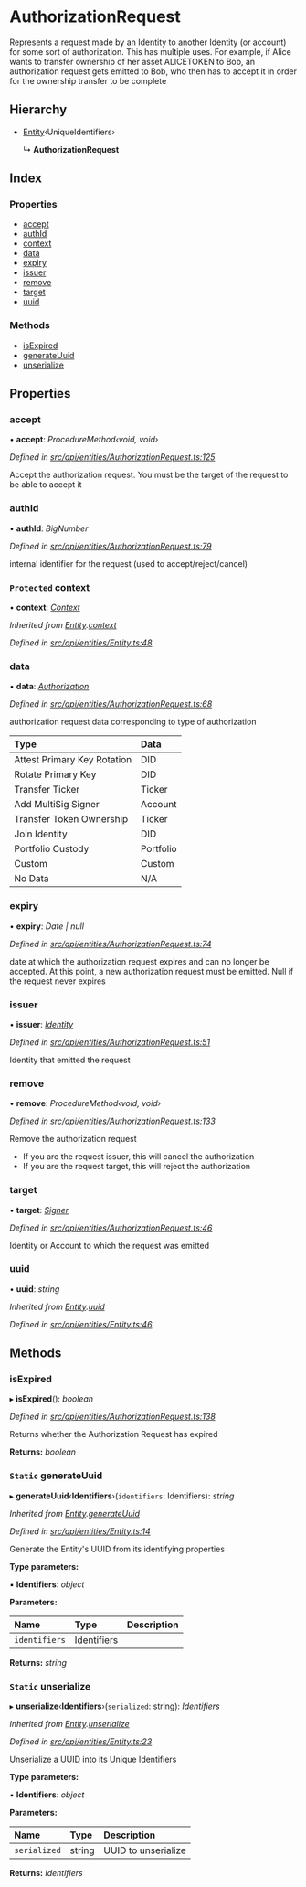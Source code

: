 # AuthorizationRequest

Represents a request made by an Identity to another Identity \(or account\) for some sort of authorization. This has multiple uses. For example, if Alice wants to transfer ownership of her asset ALICETOKEN to Bob, an authorization request gets emitted to Bob, who then has to accept it in order for the ownership transfer to be complete

## Hierarchy

* [Entity](entity.md)‹UniqueIdentifiers›

  ↳ **AuthorizationRequest**

## Index

### Properties

* [accept](authorizationrequest.md#accept)
* [authId](authorizationrequest.md#authid)
* [context](authorizationrequest.md#protected-context)
* [data](authorizationrequest.md#data)
* [expiry](authorizationrequest.md#expiry)
* [issuer](authorizationrequest.md#issuer)
* [remove](authorizationrequest.md#remove)
* [target](authorizationrequest.md#target)
* [uuid](authorizationrequest.md#uuid)

### Methods

* [isExpired](authorizationrequest.md#isexpired)
* [generateUuid](authorizationrequest.md#static-generateuuid)
* [unserialize](authorizationrequest.md#static-unserialize)

## Properties

### accept

• **accept**: _ProcedureMethod‹void, void›_

_Defined in_ [_src/api/entities/AuthorizationRequest.ts:125_](https://github.com/PolymathNetwork/polymesh-sdk/blob/a0872cf4/src/api/entities/AuthorizationRequest.ts#L125)

Accept the authorization request. You must be the target of the request to be able to accept it

### authId

• **authId**: _BigNumber_

_Defined in_ [_src/api/entities/AuthorizationRequest.ts:79_](https://github.com/PolymathNetwork/polymesh-sdk/blob/a0872cf4/src/api/entities/AuthorizationRequest.ts#L79)

internal identifier for the request \(used to accept/reject/cancel\)

### `Protected` context

• **context**: [_Context_](context.md)

_Inherited from_ [_Entity_](entity.md)_._[_context_](entity.md#protected-context)

_Defined in_ [_src/api/entities/Entity.ts:48_](https://github.com/PolymathNetwork/polymesh-sdk/blob/a0872cf4/src/api/entities/Entity.ts#L48)

### data

• **data**: [_Authorization_](../globals.md#authorization)

_Defined in_ [_src/api/entities/AuthorizationRequest.ts:68_](https://github.com/PolymathNetwork/polymesh-sdk/blob/a0872cf4/src/api/entities/AuthorizationRequest.ts#L68)

authorization request data corresponding to type of authorization

| Type | Data |
| :--- | :--- |
| Attest Primary Key Rotation | DID |
| Rotate Primary Key | DID |
| Transfer Ticker | Ticker |
| Add MultiSig Signer | Account |
| Transfer Token Ownership | Ticker |
| Join Identity | DID |
| Portfolio Custody | Portfolio |
| Custom | Custom |
| No Data | N/A |

### expiry

• **expiry**: _Date \| null_

_Defined in_ [_src/api/entities/AuthorizationRequest.ts:74_](https://github.com/PolymathNetwork/polymesh-sdk/blob/a0872cf4/src/api/entities/AuthorizationRequest.ts#L74)

date at which the authorization request expires and can no longer be accepted. At this point, a new authorization request must be emitted. Null if the request never expires

### issuer

• **issuer**: [_Identity_](identity.md)

_Defined in_ [_src/api/entities/AuthorizationRequest.ts:51_](https://github.com/PolymathNetwork/polymesh-sdk/blob/a0872cf4/src/api/entities/AuthorizationRequest.ts#L51)

Identity that emitted the request

### remove

• **remove**: _ProcedureMethod‹void, void›_

_Defined in_ [_src/api/entities/AuthorizationRequest.ts:133_](https://github.com/PolymathNetwork/polymesh-sdk/blob/a0872cf4/src/api/entities/AuthorizationRequest.ts#L133)

Remove the authorization request

* If you are the request issuer, this will cancel the authorization
* If you are the request target, this will reject the authorization

### target

• **target**: [_Signer_](../globals.md#signer)

_Defined in_ [_src/api/entities/AuthorizationRequest.ts:46_](https://github.com/PolymathNetwork/polymesh-sdk/blob/a0872cf4/src/api/entities/AuthorizationRequest.ts#L46)

Identity or Account to which the request was emitted

### uuid

• **uuid**: _string_

_Inherited from_ [_Entity_](entity.md)_._[_uuid_](entity.md#uuid)

_Defined in_ [_src/api/entities/Entity.ts:46_](https://github.com/PolymathNetwork/polymesh-sdk/blob/a0872cf4/src/api/entities/Entity.ts#L46)

## Methods

### isExpired

▸ **isExpired**\(\): _boolean_

_Defined in_ [_src/api/entities/AuthorizationRequest.ts:138_](https://github.com/PolymathNetwork/polymesh-sdk/blob/a0872cf4/src/api/entities/AuthorizationRequest.ts#L138)

Returns whether the Authorization Request has expired

**Returns:** _boolean_

### `Static` generateUuid

▸ **generateUuid**‹**Identifiers**›\(`identifiers`: Identifiers\): _string_

_Inherited from_ [_Entity_](entity.md)_._[_generateUuid_](entity.md#static-generateuuid)

_Defined in_ [_src/api/entities/Entity.ts:14_](https://github.com/PolymathNetwork/polymesh-sdk/blob/a0872cf4/src/api/entities/Entity.ts#L14)

Generate the Entity's UUID from its identifying properties

**Type parameters:**

▪ **Identifiers**: _object_

**Parameters:**

| Name | Type | Description |
| :--- | :--- | :--- |
| `identifiers` | Identifiers |  |

**Returns:** _string_

### `Static` unserialize

▸ **unserialize**‹**Identifiers**›\(`serialized`: string\): _Identifiers_

_Inherited from_ [_Entity_](entity.md)_._[_unserialize_](entity.md#static-unserialize)

_Defined in_ [_src/api/entities/Entity.ts:23_](https://github.com/PolymathNetwork/polymesh-sdk/blob/a0872cf4/src/api/entities/Entity.ts#L23)

Unserialize a UUID into its Unique Identifiers

**Type parameters:**

▪ **Identifiers**: _object_

**Parameters:**

| Name | Type | Description |
| :--- | :--- | :--- |
| `serialized` | string | UUID to unserialize |

**Returns:** _Identifiers_


